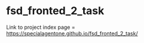 # fsd_fronted_2_task

Link to project index page = https://specialagentone.github.io/fsd_fronted_2_task/
